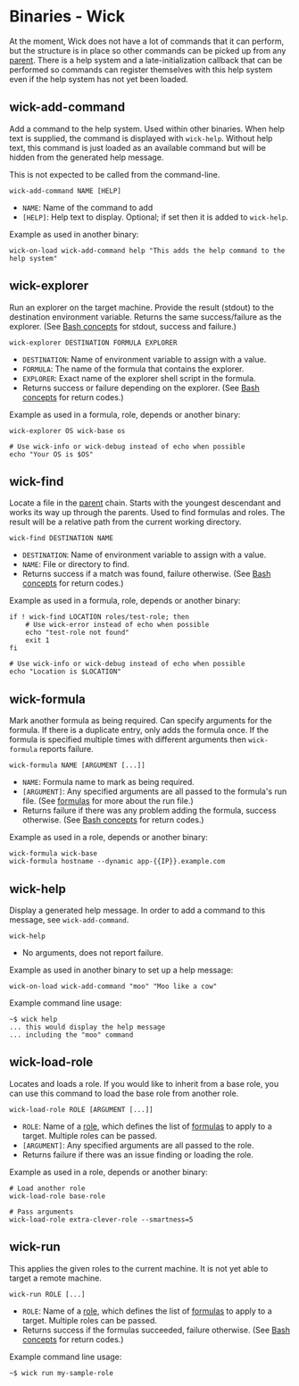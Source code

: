 Binaries - Wick
===============

At the moment, Wick does not have a lot of commands that it can perform, but the structure is in place so other commands can be picked up from any [parent].  There is a help system and a late-initialization callback that can be performed so commands can register themselves with this help system even if the help system has not yet been loaded.


wick-add-command
----------------

Add a command to the help system.  Used within other binaries.  When help text is supplied, the command is displayed with `wick-help`.  Without help text, this command is just loaded as an available command but will be hidden from the generated help message.

This is not expected to be called from the command-line.

    wick-add-command NAME [HELP]

* `NAME`: Name of the command to add
* `[HELP]`: Help text to display.  Optional; if set then it is added to `wick-help`.

Example as used in another binary:

    wick-on-load wick-add-command help "This adds the help command to the help system"


wick-explorer
-------------

Run an explorer on the target machine.  Provide the result (stdout) to the destination environment variable.  Returns the same success/failure as the explorer.  (See [Bash concepts] for stdout, success and failure.)

    wick-explorer DESTINATION FORMULA EXPLORER

* `DESTINATION`: Name of environment variable to assign with a value.
* `FORMULA`: The name of the formula that contains the explorer.
* `EXPLORER`: Exact name of the explorer shell script in the formula.
* Returns success or failure depending on the explorer.  (See [Bash concepts] for return codes.)

Example as used in a formula, role, depends or another binary:

    wick-explorer OS wick-base os

    # Use wick-info or wick-debug instead of echo when possible
    echo "Your OS is $OS"


wick-find
---------

Locate a file in the [parent] chain.  Starts with the youngest descendant and works its way up through the parents.  Used to find formulas and roles.  The result will be a relative path from the current working directory.

    wick-find DESTINATION NAME

* `DESTINATION`: Name of environment variable to assign with a value.
* `NAME`: File or directory to find.
* Returns success if a match was found, failure otherwise.  (See [Bash concepts] for return codes.)

Example as used in a formula, role, depends or another binary:

    if ! wick-find LOCATION roles/test-role; then
        # Use wick-error instead of echo when possible
        echo "test-role not found"
        exit 1
    fi

    # Use wick-info or wick-debug instead of echo when possible
    echo "Location is $LOCATION"


wick-formula
------------

Mark another formula as being required.  Can specify arguments for the formula.  If there is a duplicate entry, only adds the formula once.  If the formula is specified multiple times with different arguments then `wick-formula` reports failure.

    wick-formula NAME [ARGUMENT [...]]

* `NAME`: Formula name to mark as being required.
* `[ARGUMENT]`:  Any specified arguments are all passed to the formula's run file.  (See [formulas] for more about the run file.)
* Returns failure if there was any problem adding the formula, success otherwise.  (See [Bash concepts] for return codes.)

Example as used in a role, depends or another binary:

    wick-formula wick-base
    wick-formula hostname --dynamic app-{{IP}}.example.com


wick-help
---------

Display a generated help message.  In order to add a command to this message, see `wick-add-command`.

    wick-help

* No arguments, does not report failure.

Example as used in another binary to set up a help message:

    wick-on-load wick-add-command "moo" "Moo like a cow"

Example command line usage:

    ~$ wick help
    ... this would display the help message
    ... including the "moo" command


wick-load-role
--------------

Locates and loads a role.  If you would like to inherit from a base role, you can use this command to load the base role from another role.

    wick-load-role ROLE [ARGUMENT [...]]

* `ROLE`: Name of a [role], which defines the list of [formulas] to apply to a target.  Multiple roles can be passed.
* `[ARGUMENT]`:  Any specified arguments are all passed to the role.
* Returns failure if there was an issue finding or loading the role.

Example as used in a role, depends or another binary:

    # Load another role
    wick-load-role base-role

    # Pass arguments
    wick-load-role extra-clever-role --smartness=5


wick-run
--------

This applies the given roles to the current machine.  It is not yet able to target a remote machine.

    wick-run ROLE [...]

* `ROLE`: Name of a [role], which defines the list of [formulas] to apply to a target.  Multiple roles can be passed.
* Returns success if the formulas succeeded, failure otherwise.  (See [Bash concepts] for return codes.)

Example command line usage:

    ~$ wick run my-sample-role


[Bash concepts]: ../doc/bash-concepts.md
[Formulas]: ../formulas/README.md
[Parent]: ../doc/parents.md
[Role]: ../roles/README.md
